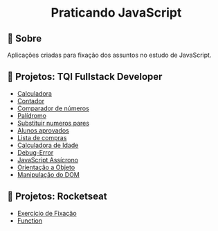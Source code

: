 <h1 align = "center" >Praticando JavaScript</h1>

## :page_facing_up: Sobre
Aplicações criadas para fixação dos assuntos no estudo de JavaScript.

## :open_file_folder: Projetos: TQI Fullstack Developer

- [Calculadora](./Digital-Innovation-One/Calculadora/calculadora.js)
- [Contador](./Digital-Innovation-One/contador-js/assets/js/scripts.js)
- [Comparador de números](./Digital-Innovation-One/Comparar-numeros/comparar.js)
- [Palídromo](./Digital-Innovation-One/palindromo/palindromo.js)
- [Substituir numeros pares](./Digital-Innovation-One/arraysPares/arraysPares.js)
- [Alunos aprovados](./Digital-Innovation-One/usando-For/playground.js)
- [Lista de compras](./Digital-Innovation-One/usando-For/compras.js)
- [Calculadora de Idade](./Digital-Innovation-One/this/calcula-idade.js)
- [Debug-Error](./Digital-Innovation-One/debug-error/validaArrays.js)
- [JavaScript Assícrono](./Digital-Innovation-One/javaScript-assicrono/assets/js/scripts.js)
- [Orientação a Objeto](./Digital-Innovation-One/orientacao-a-objeto/scripts.js)
- [Manipulação do DOM](./Digital-Innovation-One/DOM/assets/js/script.js)
  
## :open_file_folder: Projetos: Rocketseat

- [Exercício de Fixação](./Rocketseat/praticando-e-avancado/script.js)
- [Function](./Rocketseat/functions/functions.js)